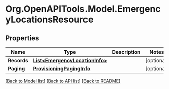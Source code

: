 
# Org.OpenAPITools.Model.EmergencyLocationsResource

## Properties

Name | Type | Description | Notes
------------ | ------------- | ------------- | -------------
**Records** | [**List&lt;EmergencyLocationInfo&gt;**](EmergencyLocationInfo.md) |  | [optional] 
**Paging** | [**ProvisioningPagingInfo**](ProvisioningPagingInfo.md) |  | [optional] 

[[Back to Model list]](../README.md#documentation-for-models)
[[Back to API list]](../README.md#documentation-for-api-endpoints)
[[Back to README]](../README.md)

